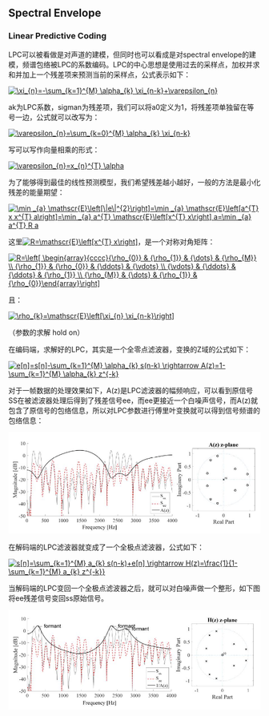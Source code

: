 ## Spectral Envelope
### Linear Predictive Coding
LPC可以被看做是对声道的建模，但同时也可以看成是对spectral envelope的建模，频谱包络被LPC的系数编码。LPC的中心思想是使用过去的采样点，加权并求和并加上一个残差项来预测当前的采样点，公式表示如下：

<a href="https://www.codecogs.com/eqnedit.php?latex=\xi_{n}=-\sum_{k=1}^{M}&space;\alpha_{k}&space;\xi_{n-k}&plus;\varepsilon_{n}" target="_blank"><img src="https://latex.codecogs.com/gif.latex?\xi_{n}=-\sum_{k=1}^{M}&space;\alpha_{k}&space;\xi_{n-k}&plus;\varepsilon_{n}" title="\xi_{n}=-\sum_{k=1}^{M} \alpha_{k} \xi_{n-k}+\varepsilon_{n}" /></a>

ak为LPC系数，sigman为残差项，我们可以将a0定义为1，将残差项单独留在等号一边，公式就可以改写为：

<a href="https://www.codecogs.com/eqnedit.php?latex=\varepsilon_{n}=\sum_{k=0}^{M}&space;\alpha_{k}&space;\xi_{n-k}" target="_blank"><img src="https://latex.codecogs.com/gif.latex?\varepsilon_{n}=\sum_{k=0}^{M}&space;\alpha_{k}&space;\xi_{n-k}" title="\varepsilon_{n}=\sum_{k=0}^{M} \alpha_{k} \xi_{n-k}" /></a>

写可以写作向量相乘的形式：

<a href="https://www.codecogs.com/eqnedit.php?latex=\varepsilon_{n}=x_{n}^{T}&space;\alpha" target="_blank"><img src="https://latex.codecogs.com/gif.latex?\varepsilon_{n}=x_{n}^{T}&space;\alpha" title="\varepsilon_{n}=x_{n}^{T} \alpha" /></a>

为了能够得到最佳的线性预测模型，我们希望残差越小越好，一般的方法是最小化残差的能量期望：

<a href="https://www.codecogs.com/eqnedit.php?latex=\min&space;_{a}&space;\mathscr{E}\left[\|e\|^{2}\right]=\min&space;_{a}&space;\mathscr{E}\left[a^{T}&space;x&space;x^{T}&space;a\right]=\min&space;_{a}&space;a^{T}&space;\mathscr{E}\left[x^{T}&space;x\right]&space;a=\min&space;_{a}&space;a^{T}&space;R&space;a" target="_blank"><img src="https://latex.codecogs.com/gif.latex?\min&space;_{a}&space;\mathscr{E}\left[\|e\|^{2}\right]=\min&space;_{a}&space;\mathscr{E}\left[a^{T}&space;x&space;x^{T}&space;a\right]=\min&space;_{a}&space;a^{T}&space;\mathscr{E}\left[x^{T}&space;x\right]&space;a=\min&space;_{a}&space;a^{T}&space;R&space;a" title="\min _{a} \mathscr{E}\left[\|e\|^{2}\right]=\min _{a} \mathscr{E}\left[a^{T} x x^{T} a\right]=\min _{a} a^{T} \mathscr{E}\left[x^{T} x\right] a=\min _{a} a^{T} R a" /></a>

这里<a href="https://www.codecogs.com/eqnedit.php?latex=R=\mathscr{E}\left[x^{T}&space;x\right]" target="_blank"><img src="https://latex.codecogs.com/gif.latex?R=\mathscr{E}\left[x^{T}&space;x\right]" title="R=\mathscr{E}\left[x^{T} x\right]" /></a>，是一个对称对角矩阵：

<a href="https://www.codecogs.com/eqnedit.php?latex=R=\left[&space;\begin{array}{cccc}{\rho_{0}}&space;&&space;{\rho_{1}}&space;&&space;{\dots}&space;&&space;{\rho_{M}}&space;\\&space;{\rho_{1}}&space;&&space;{\rho_{0}}&space;&&space;{\ddots}&space;&&space;{\vdots}&space;\\&space;{\vdots}&space;&&space;{\ddots}&space;&&space;{\ddots}&space;&&space;{\rho_{1}}&space;\\&space;{\rho_{M}}&space;&&space;{\dots}&space;&&space;{\rho_{1}}&space;&&space;{\rho_{0}}\end{array}\right]" target="_blank"><img src="https://latex.codecogs.com/gif.latex?R=\left[&space;\begin{array}{cccc}{\rho_{0}}&space;&&space;{\rho_{1}}&space;&&space;{\dots}&space;&&space;{\rho_{M}}&space;\\&space;{\rho_{1}}&space;&&space;{\rho_{0}}&space;&&space;{\ddots}&space;&&space;{\vdots}&space;\\&space;{\vdots}&space;&&space;{\ddots}&space;&&space;{\ddots}&space;&&space;{\rho_{1}}&space;\\&space;{\rho_{M}}&space;&&space;{\dots}&space;&&space;{\rho_{1}}&space;&&space;{\rho_{0}}\end{array}\right]" title="R=\left[ \begin{array}{cccc}{\rho_{0}} & {\rho_{1}} & {\dots} & {\rho_{M}} \\ {\rho_{1}} & {\rho_{0}} & {\ddots} & {\vdots} \\ {\vdots} & {\ddots} & {\ddots} & {\rho_{1}} \\ {\rho_{M}} & {\dots} & {\rho_{1}} & {\rho_{0}}\end{array}\right]" /></a>

且：

<a href="https://www.codecogs.com/eqnedit.php?latex=\rho_{k}=\mathscr{E}\left[\xi_{n}&space;\xi_{n-k}\right]" target="_blank"><img src="https://latex.codecogs.com/gif.latex?\rho_{k}=\mathscr{E}\left[\xi_{n}&space;\xi_{n-k}\right]" title="\rho_{k}=\mathscr{E}\left[\xi_{n} \xi_{n-k}\right]" /></a>

（参数的求解 hold on）

在编码端，求解好的LPC，其实是一个全零点滤波器，变换的Z域的公式如下：

<a href="https://www.codecogs.com/eqnedit.php?latex=e[n]=s[n]-\sum_{k=1}^{M}&space;\alpha_{k}&space;s(n-k)&space;\rightarrow&space;A(z)=1-\sum_{k=1}^{M}&space;\alpha_{k}&space;z^{-k}" target="_blank"><img src="https://latex.codecogs.com/gif.latex?e[n]=s[n]-\sum_{k=1}^{M}&space;\alpha_{k}&space;s(n-k)&space;\rightarrow&space;A(z)=1-\sum_{k=1}^{M}&space;\alpha_{k}&space;z^{-k}" title="e[n]=s[n]-\sum_{k=1}^{M} \alpha_{k} s(n-k) \rightarrow A(z)=1-\sum_{k=1}^{M} \alpha_{k} z^{-k}" /></a>

对于一帧数据的处理效果如下，A(z)是LPC滤波器的幅频响应，可以看到原信号SS在被滤波器处理后得到了残差信号ee，而ee更接近一个白噪声信号，而A(z)就包含了原信号的包络信息，所以对LPC参数进行傅里叶变换就可以得到信号频谱的包络信息：

<div align="center">
<img src="Graph/lpc_filter.jpg" width=700>
</div>

在解码端的LPC滤波器就变成了一个全极点滤波器，公式如下：

<a href="https://www.codecogs.com/eqnedit.php?latex=s[n]=\sum_{k=1}^{M}&space;a_{k}&space;s(n-k)&plus;e[n]&space;\rightarrow&space;H(z)=\frac{1}{1-\sum_{k=1}^{M}&space;a_{k}&space;z^{-k}}" target="_blank"><img src="https://latex.codecogs.com/gif.latex?s[n]=\sum_{k=1}^{M}&space;a_{k}&space;s(n-k)&plus;e[n]&space;\rightarrow&space;H(z)=\frac{1}{1-\sum_{k=1}^{M}&space;a_{k}&space;z^{-k}}" title="s[n]=\sum_{k=1}^{M} a_{k} s(n-k)+e[n] \rightarrow H(z)=\frac{1}{1-\sum_{k=1}^{M} a_{k} z^{-k}}" /></a>

当解码端的LPC变回一个全极点滤波器之后，就可以对白噪声做一个整形，如下图将ee残差信号变回ss原始信号。

<div align="center">
<img src="Graph/inverse_lpc.jpg" width=700>
</div>
